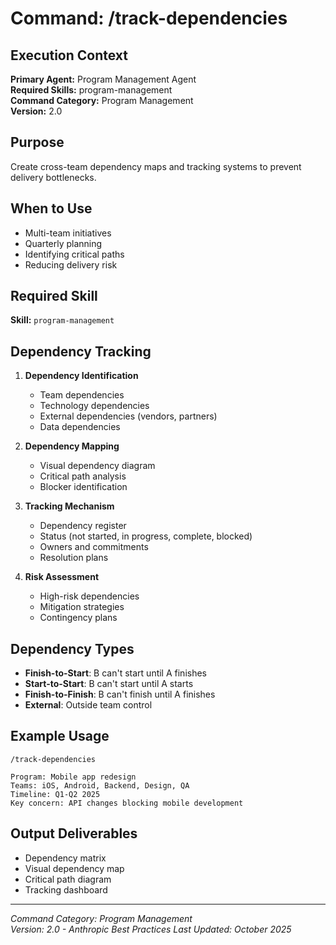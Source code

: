 # Command: /track-dependencies

## Execution Context
**Primary Agent:** Program Management Agent  
**Required Skills:** program-management  
**Command Category:** Program Management  
**Version:** 2.0

## Purpose
Create cross-team dependency maps and tracking systems to prevent delivery bottlenecks.

## When to Use
- Multi-team initiatives
- Quarterly planning
- Identifying critical paths
- Reducing delivery risk

## Required Skill
**Skill:** `program-management`

## Dependency Tracking
1. **Dependency Identification**
   - Team dependencies
   - Technology dependencies
   - External dependencies (vendors, partners)
   - Data dependencies

2. **Dependency Mapping**
   - Visual dependency diagram
   - Critical path analysis
   - Blocker identification

3. **Tracking Mechanism**
   - Dependency register
   - Status (not started, in progress, complete, blocked)
   - Owners and commitments
   - Resolution plans

4. **Risk Assessment**
   - High-risk dependencies
   - Mitigation strategies
   - Contingency plans

## Dependency Types
- **Finish-to-Start**: B can't start until A finishes
- **Start-to-Start**: B can't start until A starts
- **Finish-to-Finish**: B can't finish until A finishes
- **External**: Outside team control

## Example Usage
```
/track-dependencies

Program: Mobile app redesign
Teams: iOS, Android, Backend, Design, QA
Timeline: Q1-Q2 2025
Key concern: API changes blocking mobile development
```


## Output Deliverables
- Dependency matrix
- Visual dependency map
- Critical path diagram
- Tracking dashboard

---
*Command Category: Program Management*  
*Version: 2.0 - Anthropic Best Practices*
*Last Updated: October 2025*
